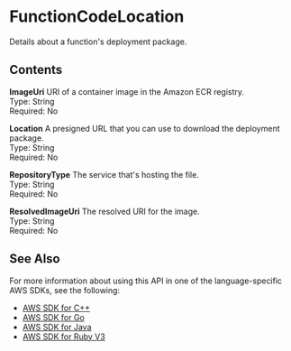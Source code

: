 # FunctionCodeLocation<a name="API_FunctionCodeLocation"></a>

Details about a function's deployment package\.

## Contents<a name="API_FunctionCodeLocation_Contents"></a>

 **ImageUri**   <a name="SSS-Type-FunctionCodeLocation-ImageUri"></a>
URI of a container image in the Amazon ECR registry\.  
Type: String  
Required: No

 **Location**   <a name="SSS-Type-FunctionCodeLocation-Location"></a>
A presigned URL that you can use to download the deployment package\.  
Type: String  
Required: No

 **RepositoryType**   <a name="SSS-Type-FunctionCodeLocation-RepositoryType"></a>
The service that's hosting the file\.  
Type: String  
Required: No

 **ResolvedImageUri**   <a name="SSS-Type-FunctionCodeLocation-ResolvedImageUri"></a>
The resolved URI for the image\.  
Type: String  
Required: No

## See Also<a name="API_FunctionCodeLocation_SeeAlso"></a>

For more information about using this API in one of the language\-specific AWS SDKs, see the following:
+  [AWS SDK for C\+\+](https://docs.aws.amazon.com/goto/SdkForCpp/lambda-2015-03-31/FunctionCodeLocation) 
+  [AWS SDK for Go](https://docs.aws.amazon.com/goto/SdkForGoV1/lambda-2015-03-31/FunctionCodeLocation) 
+  [AWS SDK for Java](https://docs.aws.amazon.com/goto/SdkForJava/lambda-2015-03-31/FunctionCodeLocation) 
+  [AWS SDK for Ruby V3](https://docs.aws.amazon.com/goto/SdkForRubyV3/lambda-2015-03-31/FunctionCodeLocation) 